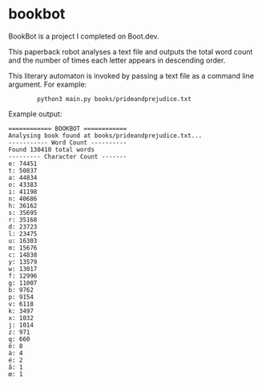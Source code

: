 # bookbot

BookBot is a project I completed on Boot.dev.

This paperback robot analyses a text file and outputs the total word count and the number of times each letter appears in descending order.

This literary automaton is invoked by passing a text file as a command line argument. For example:

          	python3 main.py books/prideandprejudice.txt 

Example output:
```
============ BOOKBOT ============
Analysing book found at books/prideandprejudice.txt...
----------- Word Count ----------
Found 130410 total words
--------- Character Count -------
e: 74451
t: 50837
a: 44834
o: 43383
i: 41198
n: 40686
h: 36162
s: 35695
r: 35168
d: 23723
l: 23475
u: 16303
m: 15676
c: 14838
y: 13579
w: 13017
f: 12996
g: 11007
b: 9762
p: 9154
v: 6118
k: 3497
x: 1032
j: 1014
z: 971
q: 660
ê: 8
à: 4
é: 2
â: 1
œ: 1
```
